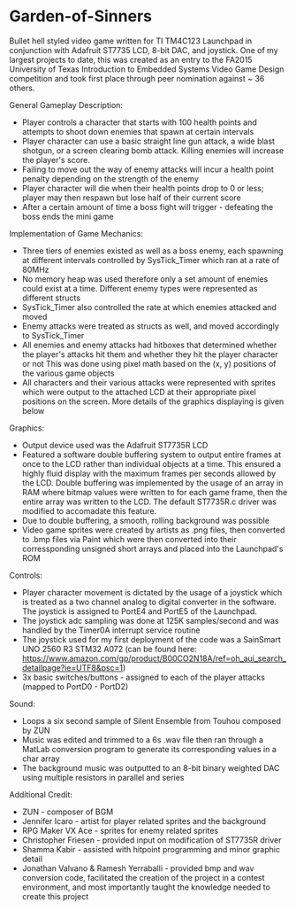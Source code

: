 # Garden-of-Sinners
Bullet hell styled video game written for TI TM4C123 Launchpad in conjunction with Adafruit ST7735 LCD, 8-bit DAC, and joystick. One of my 
largest projects to date, this was created as an entry to the FA2015 University of Texas Introduction to Embedded Systems Video Game Design competition 
and took first place through peer nomination against ~ 36 others.  

General Gameplay Description:  
- Player controls a character that starts with 100 health points and attempts to shoot down enemies that spawn at certain intervals
- Player character can use a basic straight line gun attack, a wide blast shotgun, or a screen clearing bomb attack. Killing enemies will increase the player's score.
- Failing to move out the way of enemy attacks will incur a health point penalty depending on the strength of the enemy
- Player character will die when their health points drop to 0 or less; player may then respawn but lose half of their current score
- After a certain amount of time a boss fight will trigger - defeating the boss ends the mini game
  
Implementation of Game Mechanics:  
- Three tiers of enemies existed as well as a boss enemy, each spawning at different intervals controlled by SysTick_Timer which ran at a rate of 80MHz  
- No memory heap was used therefore only a set amount of enemies could exist at a time. Different enemy types were represented as different structs  
- SysTick_Timer also controlled the rate at which enemies attacked and moved
- Enemy attacks were treated as structs as well, and moved accordingly to SysTick_Timer
- All enemies and enemy attacks had hitboxes that determined whether the player's attacks hit them and whether they hit the player character or not 
This was done using pixel math based on the (x, y) positions of the various game objects  
- All characters and their various attacks were represented with sprites which were output to the attached LCD at their appropriate pixel 
positions on the screen. More details of the graphics displaying is given below  

  
Graphics:  
- Output device used was the Adafruit ST7735R LCD
- Featured a software double buffering system to output entire frames at once to the LCD rather than individual objects at a time. This ensured 
a highly fluid display with the maximum frames per seconds allowed by the LCD. Double buffering was implemented by the usage of an array in RAM where 
bitmap values were written to for each game frame, then the entire array was written to the LCD. The default ST7735R.c driver was modified to 
accomadate this feature.  
- Due to double buffering, a smooth, rolling background was possible  
- Video game sprites were created by artists as .png files, then converted to .bmp files via Paint which were then converted into
their corressponding unsigned short arrays and placed into the Launchpad's ROM  
  
	
Controls:  
- Player character movement is dictated by the usage of a joystick which is treated as a two channel analog to digital converter in the software. 
The joystick is assigned to PortE4 and PortE5 of the Launchpad.
- The joystick adc sampling was done at 125K samples/second and was handled by the Timer0A interrupt service routine 
- The joystick used for my first deployment of the code was a SainSmart UNO 2560 R3 STM32 A072 (can be found here: https://www.amazon.com/gp/product/B00CO2N18A/ref=oh_aui_search_detailpage?ie=UTF8&psc=1)
- 3x basic switches/buttons - assigned to each of the player attacks (mapped to PortD0 - PortD2)
  
Sound:  
- Loops a six second sample of Silent Ensemble from Touhou composed by ZUN
- Music was edited and trimmed to a 6s .wav file then ran through a MatLab conversion program to generate its corresponding values in a char array
- The background music was outputted to an 8-bit binary weighted DAC using multiple resistors in parallel and series  
  
Additional Credit:  
- ZUN - composer of BGM  
- Jennifer Icaro - artist for player related sprites and the background
- RPG Maker VX Ace - sprites for enemy related sprites
- Christopher Friesen - provided input on modification of ST7735R driver
- Shamma Kabir - assisted with hitpoint programming and minor graphic detail
- Jonathan Valvano & Ramesh Yerraballi - provided bmp and wav conversion code, facilitated the creation of the project in a contest environment, 
and most importantly taught the knowledge needed to create this project    
